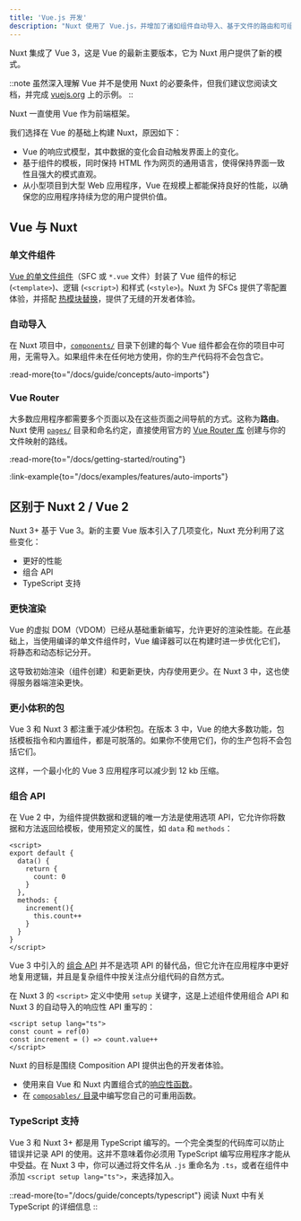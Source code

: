 ```yaml
---
title: 'Vue.js 开发'
description: "Nuxt 使用了 Vue.js，并增加了诸如组件自动导入、基于文件的路由和可组合的特性，以便于 SSR 友好地使用。"
---
```


Nuxt 集成了 Vue 3，这是 Vue 的最新主要版本，它为 Nuxt 用户提供了新的模式。

::note
虽然深入理解 Vue 并不是使用 Nuxt 的必要条件，但我们建议您阅读文档，并完成 [vuejs.org](https://vuejs.org) 上的示例。
::

Nuxt 一直使用 Vue 作为前端框架。

我们选择在 Vue 的基础上构建 Nuxt，原因如下：

- Vue 的响应式模型，其中数据的变化会自动触发界面上的变化。
- 基于组件的模板，同时保持 HTML 作为网页的通用语言，使得保持界面一致性且强大的模式直观。
- 从小型项目到大型 Web 应用程序，Vue 在规模上都能保持良好的性能，以确保您的应用程序持续为您的用户提供价值。

## Vue 与 Nuxt

### 单文件组件

[Vue 的单文件组件](https://vuejs.org/guide/scaling-up/sfc.html)（SFC 或 `*.vue` 文件）封装了 Vue 组件的标记 (`<template>`)、逻辑 (`<script>`) 和样式 (`<style>`)。Nuxt 为 SFCs 提供了零配置体验，并搭配 [热模块替换](https://vite.dev/guide/features.html#hot-module-replacement)，提供了无缝的开发者体验。

### 自动导入

在 Nuxt 项目中，[`components/`](/docs/guide/directory-structure/components) 目录下创建的每个 Vue 组件都会在你的项目中可用，无需导入。如果组件未在任何地方使用，你的生产代码将不会包含它。

:read-more{to="/docs/guide/concepts/auto-imports"}

### Vue Router

大多数应用程序都需要多个页面以及在这些页面之间导航的方式。这称为**路由**。Nuxt 使用 [`pages/`](/docs/guide/directory-structure/pages) 目录和命名约定，直接使用官方的 [Vue Router 库](https://router.vuejs.org) 创建与你的文件映射的路线。

:read-more{to="/docs/getting-started/routing"}

:link-example{to="/docs/examples/features/auto-imports"}

## 区别于 Nuxt 2 / Vue 2

Nuxt 3+ 基于 Vue 3。新的主要 Vue 版本引入了几项变化，Nuxt 充分利用了这些变化：

- 更好的性能
- 组合 API
- TypeScript 支持

### 更快渲染

Vue 的虚拟 DOM（VDOM）已经从基础重新编写，允许更好的渲染性能。在此基础上，当使用编译的单文件组件时，Vue 编译器可以在构建时进一步优化它们，将静态和动态标记分开。

这导致初始渲染（组件创建）和更新更快，内存使用更少。在 Nuxt 3 中，这也使得服务器端渲染更快。

### 更小体积的包

Vue 3 和 Nuxt 3 都注重于减少体积包。在版本 3 中，Vue 的绝大多数功能，包括模板指令和内置组件，都是可脱落的。如果你不使用它们，你的生产包将不会包括它们。

这样，一个最小化的 Vue 3 应用程序可以减少到 12 kb 压缩。

### 组合 API

在 Vue 2 中，为组件提供数据和逻辑的唯一方法是使用选项 API，它允许你将数据和方法返回给模板，使用预定义的属性，如 `data` 和 `methods`：

```vue
<script>
export default {
  data() {
    return {
      count: 0
    }
  },
  methods: {
    increment(){
      this.count++
    }
  }
}
</script>
```

Vue 3 中引入的 [组合 API](https://vuejs.org/guide/extras/composition-api-faq.html) 并不是选项 API 的替代品，但它允许在应用程序中更好地复用逻辑，并且是复杂组件中按关注点分组代码的自然方式。

在 Nuxt 3 的 `<script>` 定义中使用 `setup` 关键字，这是上述组件使用组合 API 和 Nuxt 3 的自动导入的响应性 API 重写的：

```vue twoslash [components/Counter.vue]
<script setup lang="ts">
const count = ref(0)
const increment = () => count.value++
</script>
```

Nuxt 的目标是围绕 Composition API 提供出色的开发者体验。

- 使用来自 Vue 和 Nuxt 内置组合式的[响应性函数](https://vuejs.org/api/reactivity-core.html)。
- 在 [`composables/` 目录](/docs/guide/directory-structure/composables)中编写您自己的可重用函数。

### TypeScript 支持

Vue 3 和 Nuxt 3+ 都是用 TypeScript 编写的。一个完全类型的代码库可以防止错误并记录 API 的使用。这并不意味着你必须用 TypeScript 编写应用程序才能从中受益。在 Nuxt 3 中，你可以通过将文件名从 `.js` 重命名为 `.ts`，或者在组件中添加 `<script setup lang="ts">`，来选择加入。

::read-more{to="/docs/guide/concepts/typescript"}
阅读 Nuxt 中有关 TypeScript 的详细信息
::
